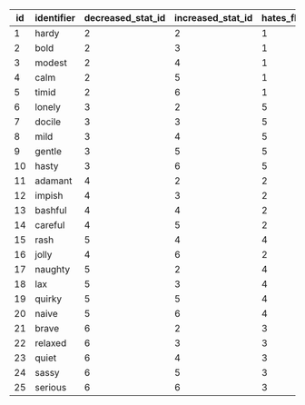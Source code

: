 | id | identifier | decreased_stat_id | increased_stat_id | hates_flavor_id | likes_flavor_id | game_index |
|----|------------|-------------------|-------------------|-----------------|-----------------|------------|
| 1  | hardy      | 2                 | 2                 | 1               | 1               | 0          |
| 2  | bold       | 2                 | 3                 | 1               | 5               | 5          |
| 3  | modest     | 2                 | 4                 | 1               | 2               | 15         |
| 4  | calm       | 2                 | 5                 | 1               | 4               | 20         |
| 5  | timid      | 2                 | 6                 | 1               | 3               | 10         |
| 6  | lonely     | 3                 | 2                 | 5               | 1               | 1          |
| 7  | docile     | 3                 | 3                 | 5               | 5               | 6          |
| 8  | mild       | 3                 | 4                 | 5               | 2               | 16         |
| 9  | gentle     | 3                 | 5                 | 5               | 4               | 21         |
| 10 | hasty      | 3                 | 6                 | 5               | 3               | 11         |
| 11 | adamant    | 4                 | 2                 | 2               | 1               | 3          |
| 12 | impish     | 4                 | 3                 | 2               | 5               | 8          |
| 13 | bashful    | 4                 | 4                 | 2               | 2               | 18         |
| 14 | careful    | 4                 | 5                 | 2               | 4               | 23         |
| 15 | rash       | 5                 | 4                 | 4               | 2               | 19         |
| 16 | jolly      | 4                 | 6                 | 2               | 3               | 13         |
| 17 | naughty    | 5                 | 2                 | 4               | 1               | 4          |
| 18 | lax        | 5                 | 3                 | 4               | 5               | 9          |
| 19 | quirky     | 5                 | 5                 | 4               | 4               | 24         |
| 20 | naive      | 5                 | 6                 | 4               | 3               | 14         |
| 21 | brave      | 6                 | 2                 | 3               | 1               | 2          |
| 22 | relaxed    | 6                 | 3                 | 3               | 5               | 7          |
| 23 | quiet      | 6                 | 4                 | 3               | 2               | 17         |
| 24 | sassy      | 6                 | 5                 | 3               | 4               | 22         |
| 25 | serious    | 6                 | 6                 | 3               | 3               | 12         |
